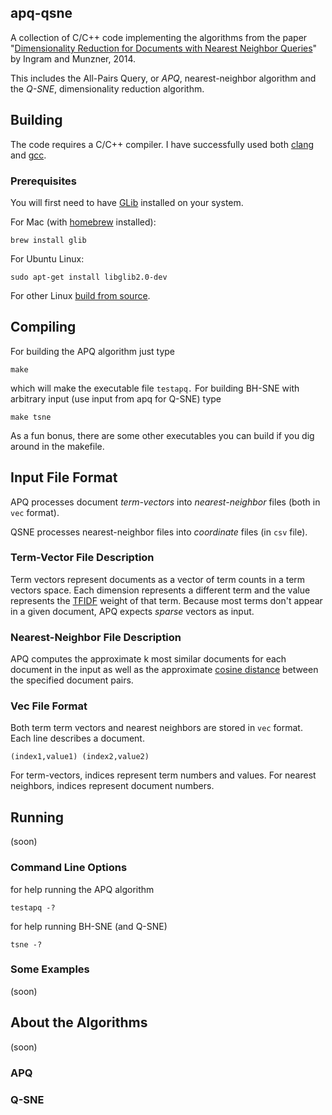 ## apq-qsne

A collection of C/C++ code implementing the algorithms from the paper "[Dimensionality Reduction for Documents with Nearest Neighbor Queries](http://www.cs.ubc.ca/labs/imager/tr/2014/QSNE/)" by Ingram and Munzner, 2014.

This includes the All-Pairs Query, or *APQ*, nearest-neighbor algorithm and the *Q-SNE*, dimensionality reduction algorithm.

## Building

The code requires a C/C++ compiler.  I have successfully used both [clang](http://clang.llvm.org/) and [gcc](https://gcc.gnu.org/).

### Prerequisites

You will first need to have [GLib](https://developer.gnome.org/glib/) installed on your system.

For Mac (with [homebrew](http://brew.sh/) installed):

`brew install glib`

For Ubuntu Linux:

`sudo apt-get install libglib2.0-dev`

For other Linux [build from source](http://www.linuxfromscratch.org/blfs/view/svn/general/glib2.html).

## Compiling

For building the APQ algorithm just type

`make`

which will make the executable file `testapq.` For building BH-SNE with arbitrary input (use input from apq for Q-SNE) type

`make tsne`

As a fun bonus, there are some other executables you can build if you dig around in the makefile.

## Input File Format

APQ processes document _term-vectors_ into _nearest-neighbor_ files (both in `vec` format).

QSNE processes nearest-neighbor files into _coordinate_ files (in `csv` file).

### Term-Vector File Description

Term vectors represent documents as a vector of term counts in a term vectors space.  Each dimension represents a different term and the value represents the [TFIDF](http://en.wikipedia.org/wiki/Tf%E2%80%93idf) weight of that term.  Because most terms don't appear in a given document, APQ expects _sparse_ vectors as input.

### Nearest-Neighbor File Description

APQ computes the approximate k most similar documents for each document in the input as well as the approximate [cosine distance](http://en.wikipedia.org/wiki/Cosine_distance) between the specified document pairs.

### Vec File Format

Both term term vectors and nearest neighbors are stored in `vec` format.  Each line describes a document.

```
(index1,value1) (index2,value2)
```
For term-vectors, indices represent term numbers and values.  For nearest neighbors, indices represent document numbers.

## Running

(soon)

### Command Line Options

for help running the APQ algorithm

`testapq -?`

for help running BH-SNE (and Q-SNE)

`tsne -?`

### Some Examples

(soon)

## About the Algorithms

(soon)

### APQ

### Q-SNE

